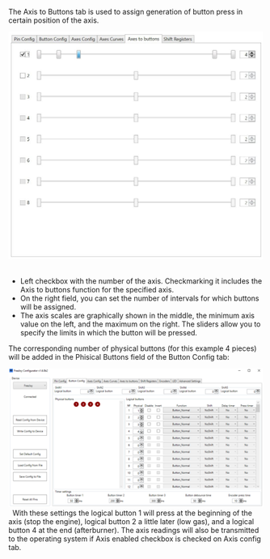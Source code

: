 The Axis to Buttons tab is used to assign generation of button press in certain position of the axis.

![](../images/A3.jpg)
 
* Left checkbox with the number of the axis. Checkmarking it includes the Axis to buttons function for the specified axis.
* On the right field, you can set the number of intervals for which buttons will be assigned.
* The axis scales are graphically shown in the middle, the minimum axis value on the left, and the maximum on the right. The sliders allow you to specify the limits in which the button will be pressed.

The corresponding number of physical buttons (for this example 4 pieces) will be added in the Phisical Buttons field of the Button Config tab:

![](../images/A4.png)
 
With these settings the logical button 1 will press at the beginning of the axis (stop the engine), logical button 2 a little later (low gas), and a logical button 4 at the end (afterburner). The axis readings will also be transmitted to the operating system if Axis enabled checkbox is checked on Axis config tab.

